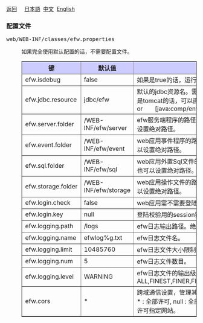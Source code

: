 <a href="../file_list.md">返回</a>
&nbsp;&nbsp;&nbsp;&nbsp;<a href="../../日本語/file_list/efw.properties.md">日本語</a>
&nbsp;<a href="../../中文/file_list/efw.properties.md">中文</a>
&nbsp;<a href="../../English/file_list/efw.properties.md">English</a>
<H3><A NAME="efw.properties">配置文件</A></H3>
<pre>
web/WEB-INF/classes/efw.properties
</pre>
<DL>
<DD>
如果完全使用默认配置的话，不需要配置文件。
<table BORDER="1"  CELLPADDING="3" CELLSPACING="0" SUMMARY="">
<tr BGCOLOR="#CCCCFF" CLASS="TableHeadingColor">
	<th style="width:200px">键</th>
	<th style="width:200px">默认值</th>
	<th style="width:650px">说明</th>
</tr>
<tr>
	<td>efw.isdebug</td>
	<td>false</td>
	<td>如果是true的话，运行时修改的程序会被加载入内存。</td>
</tr>
<tr>
	<td>efw.jdbc.resource</td>
	<td>jdbc/efw</td>
	<td>默认的jdbc资源名。需要在server.xml里定义。如果应用服务器不是tomcat的话，可以直接写jndi名。例：　　java:xxx/yyy/zzz　　or　　[java:comp/env/]jdbc/efw</td>
</tr>
<tr>
	<td>efw.server.folder</td>
	<td>/WEB-INF/efw/server</td>
	<td>efw服务端程序的路径。可以设置web应用下的相对路径，也可以设置绝对路径。</td>
</tr>
<tr>
	<td>efw.event.folder</td>
	<td>/WEB-INF/efw/event</td>
	<td>web应用事件程序的路径。可以设置web应用下的相对路径，也可以设置绝对路径。</td>
</tr>
<tr>
	<td>efw.sql.folder</td>
	<td>/WEB-INF/efw/sql</td>
	<td>web应用外置Sql文件的路径。可以设置web应用下的相对路径，也可以设置绝对路径。</td>
</tr>
<tr>
	<td>efw.storage.folder</td>
	<td>/WEB-INF/efw/storage</td>
	<td>web应用操作文件的路径。可以设置web应用下的相对路径，也可以设置绝对路径。</td>
</tr>
<tr>
	<td>efw.login.check</td>
	<td>false</td>
	<td>web应用需不需要登陆校验的控制标识。</td>
</tr>
<tr>
	<td>efw.login.key</td>
	<td>null</td>
	<td>登陆校验用的session键。</td>
</tr>
<tr>
	<td>efw.logging.path</td>
	<td>/logs</td>
	<td>efw日志输出路径。绝对路径。</td>
</tr>
<tr>
	<td>efw.logging.name</td>
	<td>efwlog%g.txt</td>
	<td>efw日志文件名。</td>
</tr>
<tr>
	<td>efw.logging.limit</td>
	<td>10485760</td>
	<td>efw日志文件大小限制。</td>
</tr>
<tr>
	<td>efw.logging.num</td>
	<td>5</td>
	<td>efw日志文件数目。</td>
</tr>
<tr>
	<td>efw.logging.level</td>
	<td>WARNING</td>
	<td>efw日志文件的输出级别。ALL,FINEST,FINER,FINE,CONFIG,INFO,WARNING,SEVERE,OFF</td>
</tr>
<tr>
	<td>efw.cors</td>
	<td>*</td>
	<td>跨域通信设置，管理其他网站是否可以利用本网站的事件。<br>
	* : 全部许可, null : 全部拒绝, http://0.0.0.0:8080,http://9.9.9.9 : 许可指定网站。</td>
</tr>
</table>
</DL></DD>
